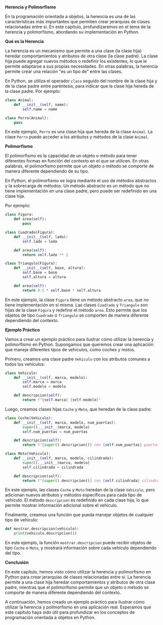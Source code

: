 **Herencia y Polimorfismo**

En la programación orientada a objetos, la herencia es una de las características más importantes que permiten crear jerarquías de clases relacionadas entre sí. En este capítulo, profundizaremos en el tema de la herencia y polimorfismo, abordando su implementación en Python.

**Qué es la Herencia**

La herencia es un mecanismo que permite a una clase (la clase hija) heredar comportamientos y atributos de otra clase (la clase padre). La clase hija puede agregar nuevos métodos o redefinir los existentes, lo que le permite adaptarse a sus propias necesidades. En otras palabras, la herencia permite crear una relación "es un tipo de" entre las clases.

En Python, se utiliza el operador `class` seguido del nombre de la clase hija y de la clase padre entre paréntesis, para indicar que la clase hija hereda de la clase padre. Por ejemplo:
```python
class Animal:
    def __init__(self, name):
        self.name = name

class Perro(Animal):
    pass
```
En este ejemplo, `Perro` es una clase hija que hereda de la clase `Animal`. La clase `Perro` puede acceder a los atributos y métodos de la clase `Animal`.

**Polimorfismo**

El polimorfismo es la capacidad de un objeto o método para tener diferentes formas en función del contexto en el que se utilicen. En otras palabras, el polimorfismo permite que un objeto o método se comporte de manera diferente dependiendo de su tipo.

En Python, el polimorfismo se logra mediante el uso de métodos abstractos y la sobrecarga de métodos. Un método abstracto es un método que no tiene implementación en una clase padre, pero puede ser redefinido en una clase hija.

Por ejemplo:
```python
class Figura:
    def area(self):
        pass

class Cuadrado(Figura):
    def __init__(self, lado):
        self.lado = lado

    def area(self):
        return self.lado ** 2

class Triangulo(Figura):
    def __init__(self, base, altura):
        self.base = base
        self.altura = altura

    def area(self):
        return 0.5 * self.base * self.altura
```
En este ejemplo, la clase `Figura` tiene un método abstracto `area`, que no tiene implementación en sí misma. Las clases `Cuadrado` y `Triangulo` son hijas de la clase `Figura` y redefine el método `area`. Esto permite que los objetos de tipo `Cuadrado` o `Triangulo` se comporten de manera diferente dependiendo del contexto.

**Ejemplo Práctico**

Vamos a crear un ejemplo práctico para ilustrar cómo utilizar la herencia y polimorfismo en Python. Supongamos que queremos crear una aplicación que maneje diferentes tipos de vehículos, como coches y motos.

Primero, creamos una clase padre `Vehiculo` con los atributos comunes a todos los vehículos:
```python
class Vehiculo:
    def __init__(self, marca, modelo):
        self.marca = marca
        self.modelo = modelo

    def descripcion(self):
        return f"{self.marca} {self.modelo}"
```
Luego, creamos clases hijas `Coche` y `Moto`, que heredan de la clase padre:
```python
class Coche(Vehiculo):
    def __init__(self, marca, modelo, num_puertas):
        super().__init__(marca, modelo)
        self.num_puertas = num_puertas

    def descripcion(self):
        return f"{super().descripcion()} con {self.num_puertas} puertas"

class Moto(Vehiculo):
    def __init__(self, marca, modelo, cilindrada):
        super().__init__(marca, modelo)
        self.cilindrada = cilindrada

    def descripcion(self):
        return f"{super().descripcion()} con {self.cilindrada} cilindros"
```
En este ejemplo, las clases `Coche` y `Moto` heredan de la clase `Vehiculo`, pero adicionan nuevos atributos y métodos específicos para cada tipo de vehículo. El método `descripcion` es redefinido en cada clase hija, lo que permite mostrar información adicional sobre el vehículo.

Finalmente, creamos una función que pueda manejar objetos de cualquier tipo de vehículo:
```python
def mostrar.descripcion(vehiculo):
    print(vehiculo.descripcion())
```
En este ejemplo, la función `mostrar.descripcion` puede recibir objetos de tipo `Coche` o `Moto`, y mostrará información sobre cada vehículo dependiendo del tipo.

**Conclusión**

En este capítulo, hemos visto cómo utilizar la herencia y polimorfismo en Python para crear jerarquías de clases relacionadas entre sí. La herencia permite a una clase hija heredar comportamientos y atributos de otra clase padre, mientras que el polimorfismo permite que un objeto o método se comporte de manera diferente dependiendo del contexto.

A continuación, hemos creado un ejemplo práctico para ilustrar cómo utilizar la herencia y polimorfismo en una aplicación real. Esperamos que este capítulo haya sido útil para profundizar en los conceptos de programación orientada a objetos en Python.